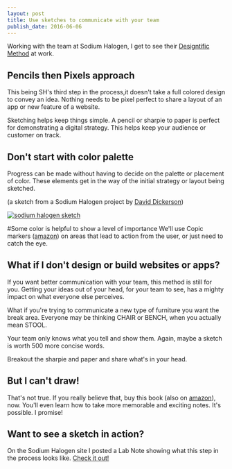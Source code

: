 ```yaml
---
layout: post
title: Use sketches to communicate with your team
publish_date: 2016-06-06
---
```


Working with the team at Sodium Halogen, I get to see their [Designtific Method](https://www.sodiumhalogen.com/our-method/) at work.

## Pencils then Pixels approach

This being SH's third step in the process,it doesn't take a full colored design to convey an idea. Nothing needs to be pixel perfect to share a layout of an app or new feature of a website.

Sketching helps keep things simple. A pencil or sharpie to paper is perfect for demonstrating a digital strategy. This helps keep your audience or customer on track.

## Don't start with color palette

Progress can be made without having to decide on the palette or placement of color. These elements get in the way of the initial strategy or layout being sketched.

(a sketch from a Sodium Halogen project by [David Dickerson](https://twitter.com/villagecreativ))

[![sodium halogen sketch](/content/images/2016/06/sodium-halogen-sketch-2016.jpg)](sodiumhalogen.com)

#Some color is helpful to show a level of importance
We'll use Copic markers ([amazon](https://amzn.to/1UlZrcW)) on areas that lead to action from the user, or just need to catch the eye.

## What if I don't design or build websites or apps?

If you want better communication with your team, this method is still for you. Getting your ideas out of your head, for your team to see, has a mighty impact on what everyone else perceives.

What if you're trying to communicate a new type of furniture you want the break area. Everyone may be thinking CHAIR or BENCH, when you actually mean STOOL.

Your team only knows what you tell and show them. Again, maybe a sketch is worth 500 more concise words.

Breakout the sharpie and paper and share what's in your head.

## But I can't draw!

That's not true. If you really believe that, buy this book (also on [amazon](https://amzn.to/1Y387dx)), now. You'll even learn how to take more memorable and exciting notes. It's possible. I promise!

## Want to see a sketch in action?

On the Sodium Halogen site I posted a Lab Note showing what this step in the process looks like. [Check it out!](https://www.sodiumhalogen.com/are-you-sketching-to-communicate-with-your-team/)
